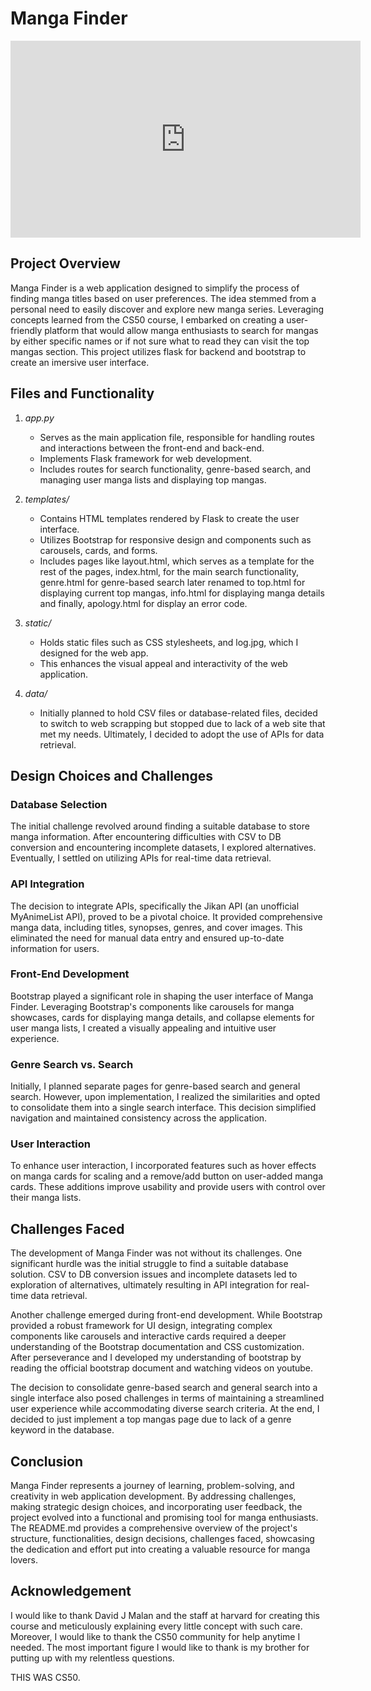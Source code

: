 # Manga Finder

<iframe width="560" height="315" src="https://www.youtube.com/embed/1FKR5jviN2E?si=s79AunyW46oJRXUN" title="YouTube video player" frameborder="0" allow="accelerometer; autoplay; clipboard-write; encrypted-media; gyroscope; picture-in-picture; web-share" referrerpolicy="strict-origin-when-cross-origin" allowfullscreen></iframe>


## Project Overview

Manga Finder is a web application designed to simplify the process of finding manga titles based on user preferences. The idea stemmed from a personal need to easily discover and explore new manga series. Leveraging concepts learned from the CS50 course, I embarked on creating a user-friendly platform that would allow manga enthusiasts to search for mangas by either specific names or if not sure what to read they can visit the top mangas section. This project utilizes flask for backend and bootstrap to create an imersive user interface.

## Files and Functionality

1. *app.py*
   - Serves as the main application file, responsible for handling routes and interactions between the front-end and back-end.
   - Implements Flask framework for web development.
   - Includes routes for search functionality, genre-based search, and managing user manga lists and displaying top mangas.

2. *templates/*
   - Contains HTML templates rendered by Flask to create the user interface.
   - Utilizes Bootstrap for responsive design and components such as carousels, cards, and forms.
   - Includes pages like layout.html, which serves as a template for the rest of the pages, index.html, for the main search functionality, genre.html for genre-based search later renamed to top.html for displaying current top mangas, info.html for displaying manga details and finally, apology.html for display an error code.

3. *static/*
   - Holds static files such as CSS stylesheets, and log.jpg, which I designed for the web app.
   - This enhances the visual appeal and interactivity of the web application.

4. *data/*
   - Initially planned to hold CSV files or database-related files, decided to switch to web scrapping but stopped due to lack of a web site that met my needs. Ultimately, I decided to adopt the use of APIs for data retrieval.

## Design Choices and Challenges

### Database Selection
The initial challenge revolved around finding a suitable database to store manga information. After encountering difficulties with CSV to DB conversion and encountering incomplete datasets, I explored alternatives. Eventually, I settled on utilizing APIs for real-time data retrieval.

### API Integration
The decision to integrate APIs, specifically the Jikan API (an unofficial MyAnimeList API), proved to be a pivotal choice. It provided comprehensive manga data, including titles, synopses, genres, and cover images. This eliminated the need for manual data entry and ensured up-to-date information for users.

### Front-End Development
Bootstrap played a significant role in shaping the user interface of Manga Finder. Leveraging Bootstrap's components like carousels for manga showcases, cards for displaying manga details, and collapse elements for user manga lists, I created a visually appealing and intuitive user experience.

### Genre Search vs. Search
Initially, I planned separate pages for genre-based search and general search. However, upon implementation, I realized the similarities and opted to consolidate them into a single search interface. This decision simplified navigation and maintained consistency across the application.

### User Interaction
To enhance user interaction, I incorporated features such as hover effects on manga cards for scaling and a remove/add button on user-added manga cards. These additions improve usability and provide users with control over their manga lists.

## Challenges Faced

The development of Manga Finder was not without its challenges. One significant hurdle was the initial struggle to find a suitable database solution. CSV to DB conversion issues and incomplete datasets led to exploration of alternatives, ultimately resulting in API integration for real-time data retrieval.

Another challenge emerged during front-end development. While Bootstrap provided a robust framework for UI design, integrating complex components like carousels and interactive cards required a deeper understanding of the Bootstrap documentation and CSS customization. After perseverance and I developed my understanding of bootstrap by reading the official bootstrap document and watching videos on youtube.

The decision to consolidate genre-based search and general search into a single interface also posed challenges in terms of maintaining a streamlined user experience while accommodating diverse search criteria. At the end, I decided to just implement a top mangas page due to lack of a genre keyword in the database.

## Conclusion

Manga Finder represents a journey of learning, problem-solving, and creativity in web application development. By addressing challenges, making strategic design choices, and incorporating user feedback, the project evolved into a functional and promising tool for manga enthusiasts. The README.md provides a comprehensive overview of the project's structure, functionalities, design decisions, challenges faced, showcasing the dedication and effort put into creating a valuable resource for manga lovers.

## Acknowledgement

I would like to thank David J Malan and the staff at harvard for creating this course and meticulously explaining every little concept with such care. Moreover, I would like to thank the CS50 community for help anytime I needed. The most important figure I would like to thank is my brother for putting up with my relentless questions.

THIS WAS CS50.
